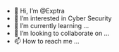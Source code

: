 - 👋 Hi, I’m @Exptra
- 👀 I’m interested in Cyber Security 
- 🌱 I’m currently learning ...
- 💞️ I’m looking to collaborate on ...
- 📫 How to reach me ...

<!---
Exptra/Exptra is a ✨ special ✨ repository because its `README.md` (this file) appears on your GitHub profile.
You can click the Preview link to take a look at your changes.
--->
